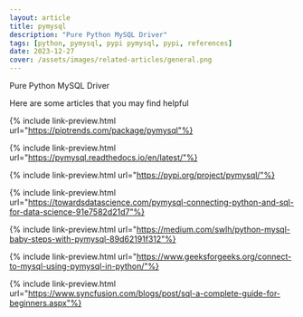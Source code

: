 ```yaml
---
layout: article
title: pymysql
description: "Pure Python MySQL Driver"
tags: [python, pymysql, pypi pymysql, pypi, references]
date: 2023-12-27
cover: /assets/images/related-articles/general.png
---
```


Pure Python MySQL Driver

Here are some articles that you may find helpful

{% include link-preview.html url="https://piptrends.com/package/pymysql"%}

{% include link-preview.html url="https://pymysql.readthedocs.io/en/latest/"%}

{% include link-preview.html url="https://pypi.org/project/pymysql/"%}

{% include link-preview.html url="https://towardsdatascience.com/pymysql-connecting-python-and-sql-for-data-science-91e7582d21d7"%}

{% include link-preview.html url="https://medium.com/swlh/python-mysql-baby-steps-with-pymysql-89d62191f312"%}

{% include link-preview.html url="https://www.geeksforgeeks.org/connect-to-mysql-using-pymysql-in-python/"%}

{% include link-preview.html url="https://www.syncfusion.com/blogs/post/sql-a-complete-guide-for-beginners.aspx"%}
